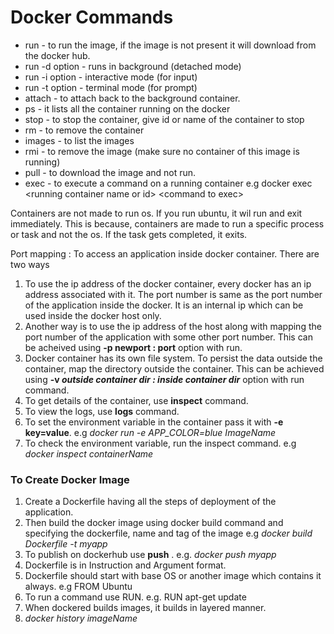# Docker Commands

- run - to run the image, if the image is not present it will download from the docker hub.
- run -d option - runs in background (detached mode)
- run -i option - interactive mode (for input)
- run -t option - terminal mode (for prompt)
- attach - to attach back to the background container.
- ps - it lists all the container running on the docker
- stop - to stop the container, give id or name of the container to stop
- rm - to remove the container
- images - to list the images
- rmi - to remove the image (make sure no container of this image is running)
- pull - to download the image and not run.
- exec - to execute a command on a running container e.g docker exec &lt;running container name or id> &lt;command to exec>

Containers are not made to run os. If you run ubuntu, it wil run and exit immediately. This is because, containers are made to run a specific process or task and not the os. If the task gets completed, it exits.

Port mapping : To access an application inside docker container. There are two ways
1. To use the ip address of the docker container, every docker has an ip address    	   associated with it. The port number is same as the port number of the application inside the docker. It is an internal ip which can be used inside the docker host only.
2. Another way is to use the ip address of the host along with mapping the port number of the application with some other port number. This can be acheived using **-p newport : port** option with run.
3. Docker container has its own file system. To persist the data outside the container, map the directory outside the container. This can be achieved using **-v *outside container dir : inside container dir*** option with run command.
4. To get details of the container, use **inspect** command.
5. To view the logs, use **logs** command.
6. To set the environment variable in the container pass it with **-e key=value**. e.g *docker run -e APP_COLOR=blue ImageName*
7. To check the environment variable, run the inspect command. e.g *docker inspect containerName*

### To Create Docker Image
1. Create a Dockerfile having all the steps of deployment of the application.
2. Then build the docker image using docker build command and specifying the dockerfile, name and tag of the image e.g *docker build Dockerfile -t myapp*
3. To publish on dockerhub use **push** . e.g. *docker push myapp*
4. Dockerfile is in Instruction and Argument format. 
5. Dockerfile should start with base OS or another image which contains it always. e.g FROM Ubuntu
6. To run a command use RUN. e.g. RUN apt-get update
7. When dockered builds images, it builds in layered manner.
8. *docker history imageName*